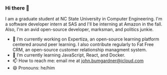 ### Hi there 👋

I am a graduate student at NC State University in Computer Engineering. I'm a software developer intern at SAS and I'll be interning at Amazon in the fall. Also, I'm an avid open-source developer, marksman, and politics junkie.
- 🔭 I’m currently working on Expertiza, an open-source learning platform centered around peer learning. I also contribute regularly to Fat Free CRM, an open-source customer relationship managment system. 
- 🌱 I’m currently learning JavaScript, React, and Docker. 
- 📫 How to reach me: email me at john.bumgardner@icloud.com
- 😄 Pronouns: he/him
